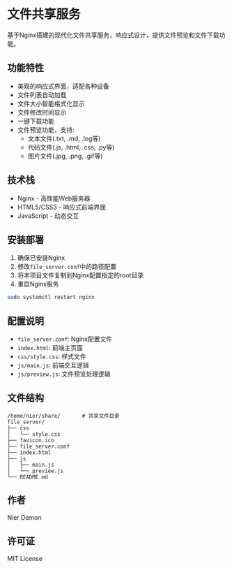 # 文件共享服务

基于Nginx搭建的现代化文件共享服务，响应式设计，提供文件预览和文件下载功能。

## 功能特性

- 美观的响应式界面，适配各种设备
- 文件列表自动加载
- 文件大小智能格式化显示
- 文件修改时间显示
- 一键下载功能
- 文件预览功能，支持:
  - 文本文件(.txt, .md, .log等)
  - 代码文件(.js, .html, .css, .py等)
  - 图片文件(.jpg, .png, .gif等)

## 技术栈

- Nginx - 高性能Web服务器
- HTML5/CSS3 - 响应式前端界面
- JavaScript - 动态交互

## 安装部署

1. 确保已安装Nginx
2. 修改`file_server.conf`中的路径配置
3. 将本项目文件复制到Nginx配置指定的root目录
4. 重启Nginx服务

```bash
sudo systemctl restart nginx
```

## 配置说明

- `file_server.conf`: Nginx配置文件
- `index.html`: 前端主页面
- `css/style.css`: 样式文件
- `js/main.js`: 前端交互逻辑
- `js/preview.js`: 文件预览处理逻辑

## 文件结构

```
/home/nier/share/       # 共享文件目录
file_server/
├── css
│   └── style.css
├── favicon.ico
├── file_server.conf
├── index.html
├── js
│   ├── main.js
│   └── preview.js
└── README.md

```

## 作者

Nier Demon

## 许可证

MIT License
